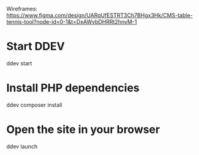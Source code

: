 Wireframes:
https://www.figma.com/design/UARqUfESTRT3Ch7BHgx3Hk/CMS-table-tennis-tool?node-id=0-1&t=DxAWvbDHRRt2hnvM-1

# Start DDEV

ddev start

# Install PHP dependencies

ddev composer install

# Open the site in your browser

ddev launch
